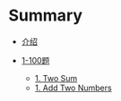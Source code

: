 # Summary

* [介绍](README.md)

* [1-100题](part/first.md)
    * [1. Two Sum](content/100/1.md)
    * [1. Add Two Numbers](content/100/2.md)
